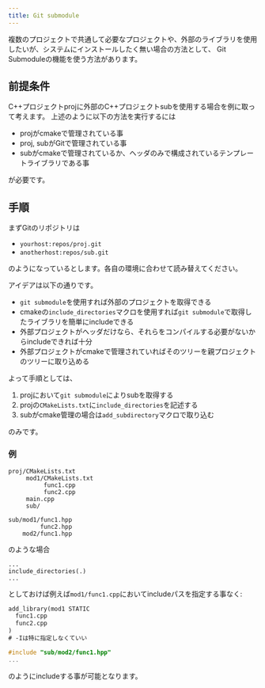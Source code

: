 ```yaml
---
title: Git submodule
---
```


複数のプロジェクトで共通して必要なプロジェクトや、外部のライブラリを使用したいが、システムにインストールしたく無い場合の方法として、
Git Submoduleの機能を使う方法があります。

前提条件
--------

C++プロジェクトprojに外部のC++プロジェクトsubを使用する場合を例に取って考えます。
上述のように以下の方法を実行するには

- projがcmakeで管理されている事
- proj, subがGitで管理されている事
- subがcmakeで管理されているか、ヘッダのみで構成されているテンプレートライブラリである事

が必要です。

手順
-----

まずGitのリポジトリは

- `yourhost:repos/proj.git`
- `anotherhost:repos/sub.git`

のようになっているとします。各自の環境に合わせて読み替えてください。

アイデアは以下の通りです。

- `git submodule`を使用すれば外部のプロジェクトを取得できる
- cmakeの`include_directories`マクロを使用すれば`git submodule`で取得したライブラリを簡単にincludeできる
- 外部プロジェクトがヘッダだけなら、それらをコンパイルする必要がないからincludeできれば十分
- 外部プロジェクトがcmakeで管理されていればそのツリーを親プロジェクトのツリーに取り込める

よって手順としては、

1. projにおいて`git submodule`によりsubを取得する
2. projの`CMakeLists.txt`に`include_directories`を記述する
3. subがcmake管理の場合は`add_subdirectory`マクロで取り込む

のみです。

### 例

```
proj/CMakeLists.txt
     mod1/CMakeLists.txt
          func1.cpp
          func2.cpp
     main.cpp
     sub/
```

```
sub/mod1/func1.hpp
         func2.hpp
    mod2/func1.hpp
```

のような場合

```cmake:proj/CMakeLists
...
include_directories(.)
...
```

としておけば例えば`mod1/func1.cpp`においてincludeパスを指定する事なく:

```cmake:proj/mod1/CMakeLists.txt
add_library(mod1 STATIC
  func1.cpp
  func2.cpp
)
# -Iは特に指定しなくていい
```

```cpp:proj/mod1/func1.cpp
#include "sub/mod2/func1.hpp"
...
```

のようにincludeする事が可能となります。

